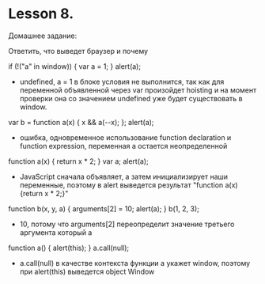 # Lesson 8. 
Домашнее задание:

Ответить, что выведет браузер и почему

if (!("a" in window)) {
    var a = 1;
}
alert(a);

- undefined, a = 1 в блоке условия не выполнится, так как для переменной объявленной через var произойдет hoisting и на 
момент проверки она со значением undefined уже будет существовать в window.

var b = function a(x) {
    x && a(--x);
};
alert(a);

- ошибка, одновременное использование function declaration и function expression, переменная a остается неопределенной

function a(x) {
    return x * 2;
}
var a;
alert(a);

- JavaScript сначала объявляет, а затем инициализирует наши переменные, поэтому в alert выведется результат 
"function a(x) {return x * 2;}"

function b(x, y, a) {
    arguments[2] = 10;
    alert(a);
}
b(1, 2, 3);

- 10, потому что arguments[2] переопределит значение третьего аргумента который a

function a() {
    alert(this);
}
a.call(null);

- a.call(null) в качестве контекста функции a укажет window, поэтому при alert(this) выведется object Window
